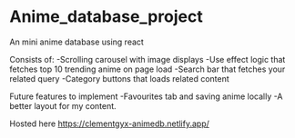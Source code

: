 # Anime_database_project
An mini anime database using react

Consists of:
-Scrolling carousel with image displays
-Use effect logic that fetches top 10 trending anime on page load
-Search bar that fetches your related query
-Category buttons that loads related content 

Future features to implement
-Favourites tab and saving anime locally
-A better layout for my content.

Hosted here
https://clementgyx-animedb.netlify.app/
